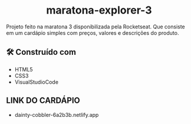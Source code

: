 <h1 align="center">maratona-explorer-3</h1>
<p>Projeto feito na maratona 3 disponibilizada pela Rocketseat. Que consiste em um cardápio simples com preços, valores e descrições do produto.</p> 

## 🛠️ Construído com

* HTML5
* CSS3
* VisualStudioCode

## LINK DO CARDÁPIO
* dainty-cobbler-6a2b3b.netlify.app
